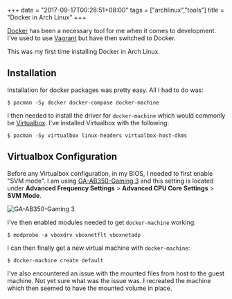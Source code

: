 +++
date = "2017-09-17T00:28:51+08:00"
tags = ["archlinux","tools"]
title = "Docker in Arch Linux"
+++

[Docker][1] has been a necessary tool for me when it comes to development. I've used to use [Vagrant][2] but have then switched to Docker.

This was my first time installing Docker in Arch Linux.

## Installation

Installation for docker packages was pretty easy. All I had to do was:

```shell
$ pacman -Sy docker docker-compose docker-machine
```

I then needed to install the driver for `docker-machine` which would commonly be [Virtualbox][3]. I've installed Virtualbox with the following:

```shell
$ pacman -Sy virtualbox linux-headers virtualbox-host-dkms
```

## Virtualbox Configuration

Before any Virtualbox configuration, in my BIOS, I needed to first enable "SVM mode". I am using [GA-AB350-Gaming 3][4] and this setting is located under **Advanced Frequency Settings** > **Advanced CPU Core Settings** > **SVM Mode**.

![GA-AB350-Gaming 3](http://static.gigabyte.com/Product/2/6166/2017021011363642_m.png)

I've then enabled modules needed to get `docker-machine` working:

```shell
$ modprobe -a vboxdrv vboxnetflt vboxnetadp
```

I can then finally get a new virtual machine with `docker-machine`:

```shell
$ docker-machine create default
```

I've also encountered an issue with the mounted files from host to the guest machine. Not yet sure what was the issue was. I recreated the machine which then seemed to have the mounted volume in place.

[1]: https://www.docker.com/
[2]: https://www.vagrantup.com/
[3]: https://www.virtualbox.org
[4]: http://www.gigabyte.us/Motherboard/GA-AB350-Gaming-3-rev-10
